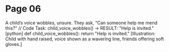 # Page 06

A child’s voice wobbles, unsure.
They ask, “Can someone help me mend this?”
// Code Task: child_voice_wobbles() → RESULT: "Help is invited."
[python]
def child_voice_wobbles():
    return "Help is invited."
[Illustration: Child with hand raised, voice shown as a wavering line, friends offering soft gloves.]
